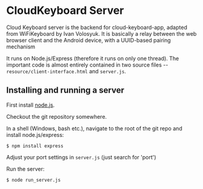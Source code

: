 # CloudKeyboard Server

Cloud Keyboard server is the backend for cloud-keyboard-app, adapted from
WiFiKeyboard by Ivan Volosyuk. It is basically a relay between the web
browser client and the Android device, with a UUID-based pairing
mechanism

It runs on Node.js/Express (therefore it runs on only one thread).
The important code is almost entirely
contained in two source files -- `resource/client-interface.html` and
`server.js`.

## Installing and running a server

First install [node.js](http://nodejs.org).

Checkout the git repository somewhere.

In a shell (Windows, bash etc.), navigate to the root of the git repo
and install node.js/express:

    $ npm install express

Adjust your port settings in `server.js` (just search for 'port')

Run the server:

    $ node run_server.js


